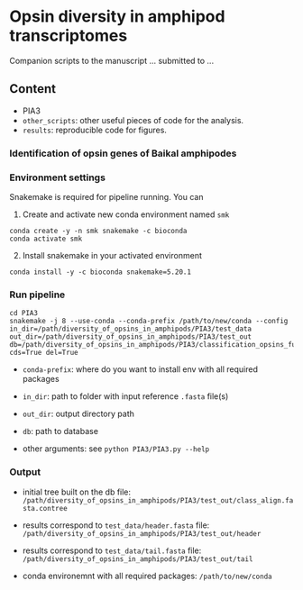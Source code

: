 # Opsin diversity in amphipod transcriptomes

Companion scripts to the manuscript ... submitted to ... 

## Content

* PIA3
* `other_scripts`: other useful pieces of code for the analysis.
* `results`: reproducible code for figures.

### Identification of opsin genes of Baikal amphipodes

### Environment settings

Snakemake is required for pipeline running. You can

1) Create and activate new conda environment named `smk`

```commandline
conda create -y -n smk snakemake -c bioconda
conda activate smk
```

2) Install snakemake in your activated environment

```commandline
conda install -y -c bioconda snakemake=5.20.1
```

### Run pipeline

```commandline
cd PIA3
snakemake -j 8 --use-conda --conda-prefix /path/to/new/conda --config in_dir=/path/diversity_of_opsins_in_amphipods/PIA3/test_data out_dir=/path/diversity_of_opsins_in_amphipods/PIA3/test_out db=/path/diversity_of_opsins_in_amphipods/PIA3/classification_opsins_full_aa.fasta cds=True del=True
```

* `conda-prefix`: where do you want to install env with all required packages

* `in_dir`: path to folder with input reference `.fasta` file(s)

* `out_dir`: output directory path

* `db`: path to database

* other arguments: see `python PIA3/PIA3.py --help`

### Output

* initial tree built on the db file: `/path/diversity_of_opsins_in_amphipods/PIA3/test_out/class_align.fasta.contree`

* results correspond to `test_data/header.fasta` file: `/path/diversity_of_opsins_in_amphipods/PIA3/test_out/header`

* results correspond to `test_data/tail.fasta` file: `/path/diversity_of_opsins_in_amphipods/PIA3/test_out/tail`

* conda environemnt with all required packages: `/path/to/new/conda`
